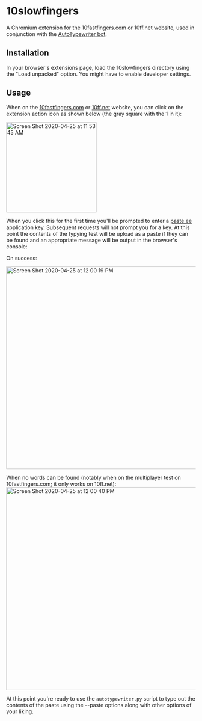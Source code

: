 # 10slowfingers
A Chromium extension for the 10fastfingers.com or 10ff.net website, used in conjunction with the [AutoTypewriter bot](https://github.com/samuel-gamelin/AutoTypewriter).

## Installation
In your browser's extensions page, load the 10slowfingers directory using the "Load unpacked" option. You might have to enable developer settings.

## Usage
When on the [10fastfingers.com](https://10fastfingers.com) or [10ff.net](https://10ff.net) website, you can click on the extension action icon as shown below (the gray square with the 1 in it):

<img width="240" alt="Screen Shot 2020-04-25 at 11 53 45 AM" src="https://user-images.githubusercontent.com/13603771/80284296-ae6c6f80-86eb-11ea-97e0-bd213c595c73.png">

When you click this for the first time you'll be prompted to enter a [paste.ee](https://paste.ee) application key. Subsequent requests will not prompt you for a key. At this point the contents of the typying test will be upload as a paste if they can be found and an appropriate message will be output in the browser's console:

On success:

<img width="539" alt="Screen Shot 2020-04-25 at 12 00 19 PM" src="https://user-images.githubusercontent.com/13603771/80284454-90533f00-86ec-11ea-9a53-d1e74b40b902.png">

When no words can be found (notably when on the multiplayer test on 10fastfingers.com; it only works on 10ff.net):
<img width="540" alt="Screen Shot 2020-04-25 at 12 00 40 PM" src="https://user-images.githubusercontent.com/13603771/80284471-b11b9480-86ec-11ea-8d08-08a9cfb2d95b.png">

At this point you're ready to use the `autotypewriter.py` script to type out the contents of the paste using the --paste options along with other options of your liking.
